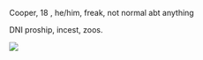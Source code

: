<p>Cooper, 18 , he/him, freak, not normal abt anything</p>
<p>DNI   proship, incest, zoos.</p>
<p><img src="https://cdn.discordapp.com/attachments/845940633163792394/1323462615888039956/eepy-gn-chat-lappland-eepy-arknights.gif?ex=67749a1c&is=6773489c&hm=4398286045838f92a9939a2f4013d0811572a97c3bb3b75c134154d3b80a94ba&"></p>
